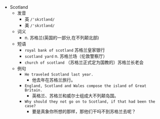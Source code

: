 - Scotland
  - 发音
    - 英 `/'skɔtlənd/`
    - 美 `/'skɔtlənd/`
  - 词义
    - n. 苏格兰(英国的一部分,在不列颠北部)
  - 短语
    - `royal bank of scotland` 苏格兰皇家银行 
    - `scotland yard` n. 苏格兰场（伦敦警察厅） 
    - `church of scotland` （苏格兰正式定为国教的）苏格兰长老会 
  - 例句
    - `He traveled Scotland last year.`
      - 他去年在苏格兰旅行。
    - `England, Scotland and Wales compose the island of Great Britain.`
      - 英格兰、苏格兰和威尔士组成大不列颠岛国。
    - `Why should they not go on to Scotland, if that had been the case?`
      - 要是真象你所想的那样，那他们干吗不到苏格兰去呢？

